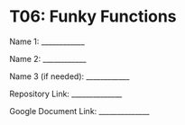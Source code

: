 # T06: Funky Functions

Name 1: ____________

Name 2: ____________

Name 3 (if needed): ____________

Repository Link: ______________

Google Document Link: ______________
